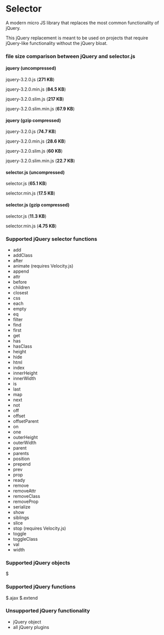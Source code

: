 # Selector
A modern micro JS library that replaces the most common functionality of jQuery. 

This jQuery replacement is meant to be used on projects that require jQuery-like functionality without the jQuery bloat.

### file size comparison between jQuery and selector.js

#### jquery (uncompressed)
jquery-3.2.0.js (**271 KB**)

jquery-3.2.0.min.js (**84.5 KB**)

jquery-3.2.0.slim.js (**217 KB**)

jquery-3.2.0.slim.min.js (**67.9 KB**)


#### jquery (gzip compressed)
jquery-3.2.0.js (**74.7 KB**)

jquery-3.2.0.min.js (**28.6 KB**)

jquery-3.2.0.slim.js (**60 KB**)

jquery-3.2.0.slim.min.js (**22.7 KB**)


#### selector.js (uncompressed)
selector.js (**65.1 KB**)

selector.min.js (**17.5 KB**)


#### selector.js (gzip compressed)
selector.js (**11.3 KB**)

selector.min.js (**4.75 KB**)


### Supported jQuery selector functions
* add
* addClass
* after
* animate (requires Velocity.js)
* append
* attr
* before
* children
* closest
* css
* each
* empty
* eq
* filter
* find
* first
* get
* has
* hasClass
* height
* hide
* html
* index
* innerHeight
* innerWidth
* is
* last
* map
* next
* not
* off
* offset
* offsetParent
* on
* one
* outerHeight
* outerWidth
* parent
* parents
* position
* prepend
* prev
* prop
* ready
* remove
* removeAttr
* removeClass
* removeProp
* serialize
* show
* siblings
* slice
* stop (requires Velocity.js)
* toggle
* toggleClass
* val
* width

### Supported jQuery objects
$

### Supported jQuery functions
$.ajax
$.extend

### Unsupported jQuery functionality
* jQuery object
* all jQuery plugins
